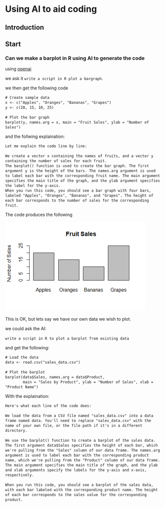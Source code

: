 # Using AI to aid coding

## Introduction

## Start

### Can we make a barplot in R using AI to generate the code

using [openai](https://chat.openai.com/chat)

we ask it `write a script in R plot a bargraph`.

we then get the following code

```
# Create sample data
x <- c("Apples", "Oranges", "Bananas", "Grapes")
y <- c(20, 15, 10, 25)

# Plot the bar graph
barplot(y, names.arg = x, main = "Fruit Sales", ylab = "Number of Sales")
```
and the follwing explaination:

```
Let me explain the code line by line:

We create a vector x containing the names of fruits, and a vector y containing the number of sales for each fruit.
The barplot() function is used to create the bar graph. The first argument y is the height of the bars. The names.arg argument is used to label each bar with the corresponding fruit name. The main argument specifies the main title of the graph, and the ylab argument specifies the label for the y-axis.
When you run this code, you should see a bar graph with four bars, labeled "Apples", "Oranges", "Bananas", and "Grapes". The height of each bar corresponds to the number of sales for the corresponding fruit.

```
The code produces the following 


![](pics/openAI_barplot1.png)

This is OK, but lets say we have our own data we wish to plot.

we could ask the AI:

`write a script in R to plot a barplot from existing data`

and get the following:

```
# Load the data
data <- read.csv("sales_data.csv")

# Plot the barplot
barplot(data$Sales, names.arg = data$Product, 
        main = "Sales by Product", ylab = "Number of Sales", xlab = "Product Name")
```

With the explaination:

```
Here's what each line of the code does:

We load the data from a CSV file named "sales_data.csv" into a data frame named data. You'll need to replace "sales_data.csv" with the name of your own file, or the file path if it's in a different directory.

We use the barplot() function to create a barplot of the sales data. The first argument data$Sales specifies the height of each bar, which we're pulling from the "Sales" column of our data frame. The names.arg argument is used to label each bar with the corresponding product name, which we're pulling from the "Product" column of our data frame. The main argument specifies the main title of the graph, and the ylab and xlab arguments specify the labels for the y-axis and x-axis, respectively.

When you run this code, you should see a barplot of the sales data, with each bar labeled with the corresponding product name. The height of each bar corresponds to the sales value for the corresponding product.

```




